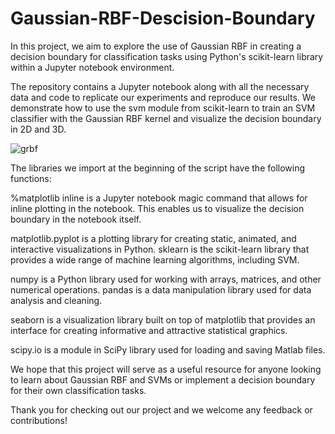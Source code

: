 # Gaussian-RBF-Descision-Boundary

In this project, we aim to explore the use of Gaussian RBF in creating a decision boundary for classification tasks using Python's scikit-learn library within a Jupyter notebook environment.

The repository contains a Jupyter notebook along with all the necessary data and code to replicate our experiments and reproduce our results. We demonstrate how to use the svm module from scikit-learn to train an SVM classifier with the Gaussian RBF kernel and visualize the decision boundary in 2D and 3D.

![grbf](https://user-images.githubusercontent.com/57488820/232582078-c69bf5ae-5653-48e3-950c-8b6feef492c9.png)

The libraries we import at the beginning of the script have the following functions:

%matplotlib inline is a Jupyter notebook magic command that allows for inline plotting in the notebook. This enables us to visualize the decision boundary in the notebook itself.

matplotlib.pyplot is a plotting library for creating static, animated, and interactive visualizations in Python.
sklearn is the scikit-learn library that provides a wide range of machine learning algorithms, including SVM.

numpy is a Python library used for working with arrays, matrices, and other numerical operations.
pandas is a data manipulation library used for data analysis and cleaning.

seaborn is a visualization library built on top of matplotlib that provides an interface for creating informative and attractive statistical graphics.

scipy.io is a module in SciPy library used for loading and saving Matlab files.

We hope that this project will serve as a useful resource for anyone looking to learn about Gaussian RBF and SVMs or implement a decision boundary for their own classification tasks.

Thank you for checking out our project and we welcome any feedback or contributions!
